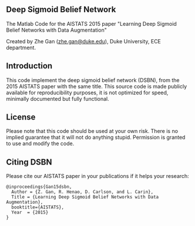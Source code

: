 ## Deep Sigmoid Belief Network

The Matlab Code for the AISTATS 2015 paper "Learning Deep Sigmoid Belief Networks with Data Augmentation"

Created by Zhe Gan (zhe.gan@duke.edu), Duke University, ECE department.

## Introduction

This code implement the deep sigmoid belief network (DSBN), from the 2015 AISTATS paper with the same title.
This source code is made publicly available for reproducibility purposes, it is not optimized for speed, 
minimally documented but fully functional. 

## License

Please note that this code should be used at your own risk. There is no implied guarantee that it will
not do anything stupid. Permission is granted to use and modify the code.

## Citing DSBN

Please cite our AISTATS paper in your publications if it helps your research:

    @inproceedings{Gan15dsbn,
      Author = {Z. Gan, R. Henao, D. Carlson, and L. Carin},
      Title = {Learning Deep Sigmoid Belief Networks with Data Augmentation},
      booktitle={AISTATS},
      Year  = {2015}
    }


 



